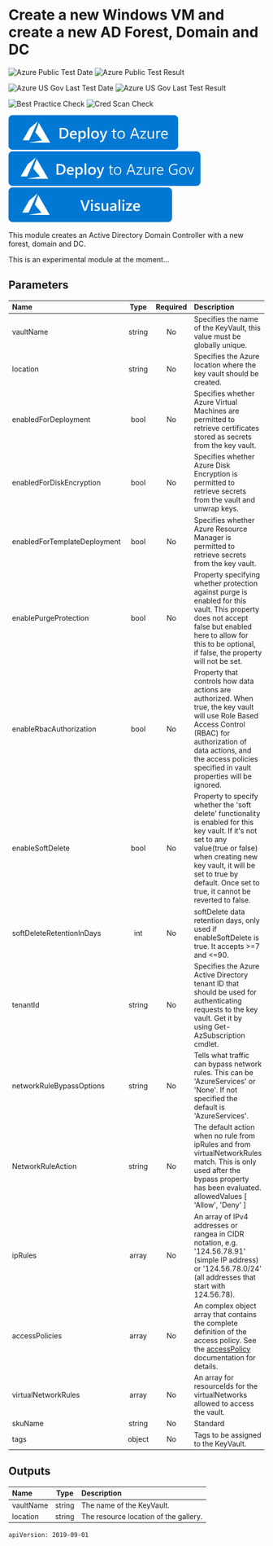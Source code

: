 # Create a new Windows VM and create a new AD Forest, Domain and DC

![Azure Public Test Date](https://azurequickstartsservice.blob.core.windows.net/badges/modules/active-directory-new-domain/0.9/PublicLastTestDate.svg)
![Azure Public Test Result](https://azurequickstartsservice.blob.core.windows.net/badges/modules/active-directory-new-domain/0.9/PublicDeployment.svg)

![Azure US Gov Last Test Date](https://azurequickstartsservice.blob.core.windows.net/badges/modules/active-directory-new-domain/0.9/FairfaxLastTestDate.svg)
![Azure US Gov Last Test Result](https://azurequickstartsservice.blob.core.windows.net/badges/modules/active-directory-new-domain/0.9/FairfaxDeployment.svg)

![Best Practice Check](https://azurequickstartsservice.blob.core.windows.net/badges/modules/active-directory-new-domain/0.9/BestPracticeResult.svg)
![Cred Scan Check](https://azurequickstartsservice.blob.core.windows.net/badges/modules/active-directory-new-domain/0.9/CredScanResult.svg)

[![Deploy To Azure](https://raw.githubusercontent.com/Azure/azure-quickstart-templates/master/1-CONTRIBUTION-GUIDE/images/deploytoazure.svg?sanitize=true)](https://portal.azure.com/#create/Microsoft.Template/uri/https%3A%2F%2Fraw.githubusercontent.com%2FAzure%2Fazure-quickstart-templates%2Fmaster%2Fmodules/active-directory-new-domain/0.9%2Fazuredeploy.json)
[![Deploy To Azure Gov](https://raw.githubusercontent.com/Azure/azure-quickstart-templates/master/1-CONTRIBUTION-GUIDE/images/deploytoazuregov.svg?sanitize=true)](https://portal.azure.us/#create/Microsoft.Template/uri/https%3A%2F%2Fraw.githubusercontent.com%2FAzure%2Fazure-quickstart-templates%2Fmaster%2Fmodules/active-directory-new-domain/0.9%2Fazuredeploy.json)
[![Visualize](https://raw.githubusercontent.com/Azure/azure-quickstart-templates/master/1-CONTRIBUTION-GUIDE/images/visualizebutton.svg?sanitize=true)](http://armviz.io/#/?load=https%3A%2F%2Fraw.githubusercontent.com%2FAzure%2Fazure-quickstart-templates%2Fmaster%2Fmodules/active-directory-new-domain/0.9%2Fazuredeploy.json)

This module creates an Active Directory Domain Controller with a new forest, domain and DC.

This is an experimental module at the moment...

## Parameters

| Name | Type | Required | Description |
| :------------- | :----------: | :----------: | :------------- |
| vaultName | string | No | Specifies the name of the KeyVault, this value must be globally unique. |
| location | string | No | Specifies the Azure location where the key vault should be created. |
| enabledForDeployment | bool | No | Specifies whether Azure Virtual Machines are permitted to retrieve certificates stored as secrets from the key vault. |
| enabledForDiskEncryption | bool | No | Specifies whether Azure Disk Encryption is permitted to retrieve secrets from the vault and unwrap keys.|
| enabledForTemplateDeployment | bool | No | Specifies whether Azure Resource Manager is permitted to retrieve secrets from the key vault. |
| enablePurgeProtection | bool | No | Property specifying whether protection against purge is enabled for this vault. This property does not accept false but enabled here to allow for this to be optional, if false, the property will not be set. |
| enableRbacAuthorization |  bool | No | Property that controls how data actions are authorized. When true, the key vault will use Role Based Access Control (RBAC) for authorization of data actions, and the access policies specified in vault properties will be ignored. |
| enableSoftDelete |  bool | No | Property to specify whether the 'soft delete' functionality is enabled for this key vault. If it's not set to any value(true or false) when creating new key vault, it will be set to true by default. Once set to true, it cannot be reverted to false. |
| softDeleteRetentionInDays |  int | No | softDelete data retention days, only used if enableSoftDelete is true. It accepts >=7 and <=90. |
| tenantId |  string | No | Specifies the Azure Active Directory tenant ID that should be used for authenticating requests to the key vault. Get it by using Get-AzSubscription cmdlet. |
| networkRuleBypassOptions |  string | No | Tells what traffic can bypass network rules. This can be 'AzureServices' or 'None'. If not specified the default is 'AzureServices'. |
| NetworkRuleAction | string | No | The default action when no rule from ipRules and from virtualNetworkRules match. This is only used after the bypass property has been evaluated. allowedValues [ 'Allow', 'Deny' ] |
| ipRules |  array | No | An array of IPv4 addresses or rangea in CIDR notation, e.g. '124.56.78.91' (simple IP address) or '124.56.78.0/24' (all addresses that start with 124.56.78). |
| accessPolicies |  array | No | An complex object array that contains the complete definition of the access policy.  See the [accessPolicy](https://docs.microsoft.com/en-us/azure/templates/microsoft.keyvault/2019-09-01/vaults#accesspolicyentry-object) documentation for details. |
| virtualNetworkRules |  array | No | An array for resourceIds for the virtualNetworks allowed to access the vault. |
| skuName | string | No | Standard | Specifies whether the key vault is a standard vault or a premium vault.  allowedValues [ Standard, Premium ] |
| tags | object | No | Tags to be assigned to the KeyVault. |

## Outputs

| Name | Type | Description |
| :------------- | :----------: | :------------- |
| vaultName | string | The name of the KeyVault. |
| location | string | The resource location of the gallery. |

```apiVersion: 2019-09-01```


